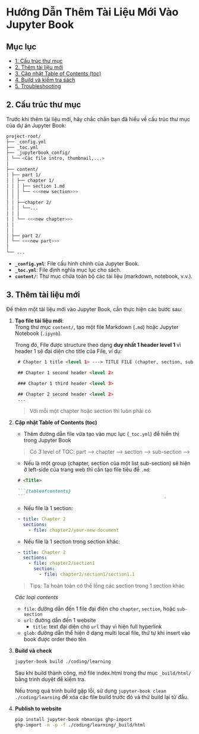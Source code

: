 # Hướng Dẫn Thêm Tài Liệu Mới Vào Jupyter Book

## Mục lục
- [1. Cấu trúc thư mục](#2-cấu-trúc-thư-mục)
- [2. Thêm tài liệu mới](#3-thêm-tài-liệu-mới)
- [3. Cập nhật Table of Contents (toc)](#4-cập-nhật-table-of-contents-toc)
- [4. Build và kiểm tra sách](#5-build-và-kiểm-tra-sách)
- [5. Troubleshooting](#6-troubleshooting)

## 2. Cấu trúc thư mục
Trước khi thêm tài liệu mới, hãy chắc chắn bạn đã hiểu về cấu trúc thư mục của dự án Jupyter Book:
```bash
project-root/
├── _config.yml
├── _toc.yml
├── _jupyterbook_config/
│ └── <Các file intro, thumbnail,...>
│
├── content/
│ ├── part 1/
│ │ ├── chapter 1/
│ │ │ ├── section 1.md
│ │ │ └── <<<new section>>>
│ │ │
│ │ ├──chapter 2/
│ │ │ └──...
│ │ │
│ │ └── <<<new chapter>>>
│ │
│ │
│ ├── part 2/
│ └── <<<new part>>>
│
└── ...
```

- **`_config.yml`**: File cấu hình chính của Jupyter Book.
- **`_toc.yml`**: File định nghĩa mục lục cho sách.
- **`content/`**: Thư mục chứa toàn bộ các tài liệu (markdown, notebook, v.v.).

## 3. Thêm tài liệu mới
Để thêm một tài liệu mới vào Jupyter Book, cần thực hiện các bước sau:

1. **Tạo file tài liệu mới**:  
   Trong thư mục `content/`, tạo một file Markdown (`.md`) hoặc Jupyter Notebook (`.ipynb`). 

   Trong đó, File được structure theo dạng **duy nhất 1 header level 1** vì header 1 sẽ đại diện cho title của File, ví dụ:
   ```markdown
    # Chapter 1 title <level 1> ---> TITLE FILE (chapter, section, sub-section)

    ## Chapter 1 second header <level 2>

    ### Chapter 1 third header <level 3>

    ## Chapter 2 second header <level 2>
    ...
   ```

   > Với mỗi một chapter hoặc section thì luôn phải có 

2. **Cập nhật Table of Contents (toc)**
   - Thêm đường dẫn file vừa tạo vào mục lục (`_toc.yml`) để hiển thị trong Jupyter Book
   > Có 3 level of TOC: part --> chapter --> section  --> sub-section -->

   - Nếu là một group (chapter, section của một list sub-section) sẽ hiện ở left-side của trang web thì cần tạo file tiêu đề `.md`: 
   ```markdown
    # <Title>

    ```{tableofcontents}
    ```                                                    .
   ```

   - Nếu file là 1 section:
   ```yaml
    - title: Chapter 2
      sections:
        - file: chapter2/your-new-document
    ```

    - Nếu file là 1 section trong section khác:
   ```yaml
    - title: Chapter 2
      sections:
        - file: chapter2/section1
          section:
            - file: chapter2/section1/section1.1
    ```
    > Tips: Ta hoàn toàn có thể lồng các section trong 1 section khác


    *Các loại contents*
    - `file`: đường dẫn đến 1 file đại điện cho `chapter`, `section`, hoặc `sub-section`
    - `url`: đường dẫn đến 1 website
      - `title`: text đại diện cho `url` thay vì hiện full hyperlink
    - `glob`: đường dẫn thể hiện ở dạng multi local file, thứ tự khi insert vào book được order theo tên
3. **Build và check**

    ```bash
    jupyter-book build ./coding/learning
    ```

    Sau khi build thành công, mở file index.html trong thư mục `_build/html/` bằng trình duyệt để kiểm tra.

    Nếu trong quá trình build gặp lỗi, sử dụng `jupyter-book clean ./coding/learning` để xóa các file build trước đó và thử build lại từ đầu. 

4. **Publish to website**

    ```bash
    pip install jupyter-book nbmanips ghp-import
    ghp-import -n -p -f ./coding/learning/_build/html
    ```
